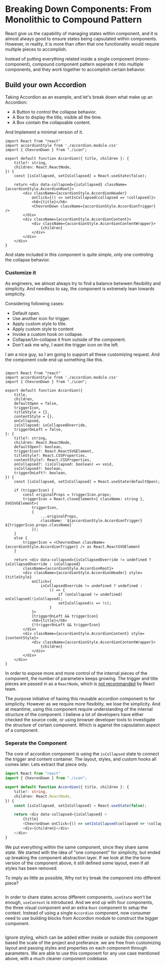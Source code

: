 # Breaking Down Components: From Monolithic to Compound Pattern

React give us the capability of managing states within component, and it is almost always good to ensure states being capsulated within components. However, in reality, it is more than often that one functionality would require multiple pieces to accomplish.

Instead of putting everything related inside a single component (mono-component), compound component pattern seperate it into multiple components, and they work together to accomplish certain behavior.

## Build your own Accordion

Taking Accordion as an example, and let's break down what make up an Accordion:
- A Button to control the collapse behavior.
- A Box to display the title, visible all the time.
- A Box contain the collapsable content.

And Implement a minimal version of it.

``` tsx
import React from "react"
import accordionStyle from './accordion.module.css'
import { ChevronDown } from "./icon";

export default function Accordion({ title, children }: {
    title?: string,
    children: React.ReactNode,
}) {
    const [isCollapsed, setIsCollapsed] = React.useState(false);

    return <div data-collapsed={isCollapsed} className={accordionStyle.AccordionRoot}>
        <div className={accordionStyle.AccordionHeader}
            onClick={() => setIsCollapsed(collapsed => !collapsed)}>
            <h6>{title}</h6>
            <ChevronDown className={accordionStyle.AccordionTrigger} />
        </div>
        <div className={accordionStyle.AccordionContent}>
            <div className={accordionStyle.AccordionContentWrapper}>
                {children}
            </div>
        </div>
    </div>
}
```

And state included in this component is quite simple, only one controling the collapse behavior.

### Customize it

As engineers, we almost always try to find a balance betwwen flexibility and simplicity. And needless to say, the component is extremely lean towards simplicity.

Considering following cases:
- Default open.
- Use another icon for trigger.
- Apply custom style to title.
- Apply custom style to content
- Invoke a custom hook on collapse.
- Collapse/Un-collapse it from outside of the component. 
- Don't ask me why, I want the trigger icon on the left.

I am a nice guy, so I am going to support all these customizing request. And the component code end up something like this.

``` tsx

import React from "react"
import accordionStyle from './accordion.module.css'
import { ChevronDown } from "./icon";

export default function Accordion({
    title,
    children,
    defaultOpen = false,
    triggerIcon,
    titleStyle = {},
    contentStyle = {},
    onCollapsed,
    isCollapsed: isCollapsedOverride,
    triggerOnLeft = false,
}: {
    title?: string,
    children: React.ReactNode,
    defaultOpen?: boolean,
    triggerIcon?: React.ReactSVGElement,
    titleStyle?: React.CSSProperties,
    contentStyle?: React.CSSProperties,
    onCollapsed?: (isCollapsed: boolean) => void,
    isCollapsed?: boolean,
    triggerOnLeft?: boolean,
}) {
    const [isCollapsed, setIsCollapsed] = React.useState(defaultOpen);

    if (triggerIcon) {
        const originalProps = triggerIcon.props;
        triggerIcon = React.cloneElement<{ className: string }, SVGSVGElement>(
            triggerIcon,
            {
                ...originalProps,
                className: `${accordionStyle.AccordionTrigger} ${triggerIcon.props.className}`
            });
    }
    else {
        triggerIcon = <ChevronDown className={accordionStyle.AccordionTrigger} /> as React.ReactSVGElement
    }

    return <div data-collapsed={isCollapsedOverride != undefined ? isCollapsedOverride : isCollapsed}
        className={accordionStyle.AccordionRoot}>
        <div className={accordionStyle.AccordionHeader} style={titleStyle}
            onClick={
                isCollapsedOverride != undefined ? undefined :
                    () => {
                        if (onCollapsed != undefined) onCollapsed(!isCollapsed);
                        setIsCollapsed(c => !c);
                    }
            }>
            {triggerOnLeft && triggerIcon}
            <h6>{title}</h6>
            {!triggerOnLeft && triggerIcon}
        </div>
        <div className={accordionStyle.AccordionContent} style={contentStyle}>
            <div className={accordionStyle.AccordionContentWrapper}>
                {children}
            </div>
        </div>
    </div>
}
```

In order to expose more and more control of the internal pieces of the component, the number of parameters keeps growing. The trigger and title pieces are passed in as a `ReactNode`, which is [not recommanded]() by React team.

The purpose initiative of having this reusable accordion component to for simplicity. However as we require more flexiblity, we lose the simplicity. And at meantime, using this component require understanding of the internal structure of the component. I believe a lot of developers have either checked the source code, or using browser developer tools to investigate the structure of certain component. Which is against the capsulation aspect of a component.

### Seperate the Component

The core of accordion component is using the `isCollapsed` state to connect the trigger and content container. The layout, styles, and custom hooks all comes later. Lets extract that piece only.

``` ts
import React from "react"
import { ChevronDown } from "./icon";

export default function Accordion({ title, children }: {
    title?: string,
    children: React.ReactNode,
}) {
    const [isCollapsed, setIsCollapsed] = React.useState(false);

    return <div data-collapsed={isCollapsed} >
        {title}
        <ChevronDown onClick={() => setIsCollapsed(collapsed => !collapsed)} />
        <div>{children}</div>
    </div>
}
```

We put everything within the same component, since they share same state. We started with the idea of "one component" for simplicity, but ended up breaking the component abstraction layer. If we look at the the bone version of the component above, it still defined some layout, even if all styles has been removed.

To imply as little as possible, Why not try break the component into different piece? 

``` ts
```

In order to share states across different components, `useState` won't be enough, `useContext` is introduced. And we end up with four components, the three visual component and an extra `Root` component to setup the context. Instead of using a single `Accordion` component, now consumer need to use building blocks from Accordion module to construct the bigger component.

``` ts
```

Ignore styling, which can be added either inside or outside this component based the scale of the project and preferance. we are free from customizing layout and passing styles and properties on each component through parameters. We are able to use this component for any use case mentioned above, with a much cleaner component codebase. 

